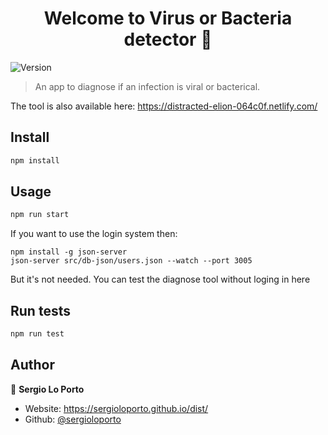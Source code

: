 <h1 align="center">Welcome to Virus or Bacteria detector 👋</h1>
<p>
  <img alt="Version" src="https://img.shields.io/badge/version-0.1.1-blue.svg?cacheSeconds=2592000" />
</p>

> An app to diagnose if an infection is viral or bacterical.

The tool is also available here: https://distracted-elion-064c0f.netlify.com/

## Install

```sh
npm install
```

## Usage

```sh
npm run start
```
If you want to use the login system then:
```
npm install -g json-server
json-server src/db-json/users.json --watch --port 3005
```

But it's not needed. You can test the diagnose tool without loging in here

## Run tests

```sh
npm run test
```

## Author

👤 **Sergio Lo Porto**

* Website: https://sergioloporto.github.io/dist/
* Github: [@sergioloporto](https://github.com/sergioloporto)

